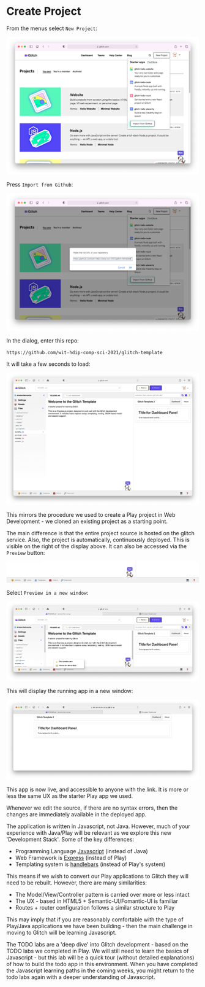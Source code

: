 # Create Project

From the menus select `New Project`:

![](img/05x.png)

Press `Import from Github`:

![](img/06x.png)

In the dialog, enter this repo:

```bash
https://github.com/wit-hdip-comp-sci-2021/glitch-template
```

It will take a few seconds to load:

![](img/07x.png)

This mirrors the procedure we used to create a Play project in Web Development - we cloned an existing project as a starting point.

The main difference is that the entire project source is hosted on the glitch service. Also, the project is automatically, continuously deployed. This is visible on the right of the display above. It can also be accessed via the `Preview` button:

![](img/06.png)

Select `Preview in a new window`:

![](img/26.png)

This will display the running app in a new window:

![](img/11.png)

This app is now live, and accessible to anyone with the link. It is more or less the same UX as the starter Play app we used.

Whenever we edit the source, if there are no syntax errors, then the changes are immediately available in the deployed app.

The application is written in Javascript, not Java. However, much of your experience with Java/Play will be relevant as we explore this new 'Development Stack'. Some of the key differences:

- Programming Language [Javascript](https://developer.mozilla.org/en-US/docs/Web/JavaScript) (instead of Java)
- Web Framework is [Express](https://expressjs.com/) (instead of Play)
- Templating system is [handlebars](https://handlebarsjs.com/) (instead of Play's system)

This means if we wish to convert our Play applications to Glitch they will need to be rebuilt. However, there are many similarities:

- The Model/View/Controller pattern is carried over more or less intact
- The UX - based in HTML5 + Semantic-UI/Fomantic-UI is familiar
- Routes + router configuration follows a similar structure to Play

This may imply that if you are reasonably comfortable with the type of Play/Java applications we have been building - then the main challenge in moving to Glitch will be learning Javascript.

The TODO labs are a 'deep dive' into Glitch development - based on the TODO labs we completed in Play. We will still need to learn the basics of Javascript - but this lab will be a quick tour (without detailed explanations) of how to build the todo app in this environment. When you have completed the Javascript learning paths in the coming weeks, you might return to the todo labs again with a deeper understanding of Javascript.